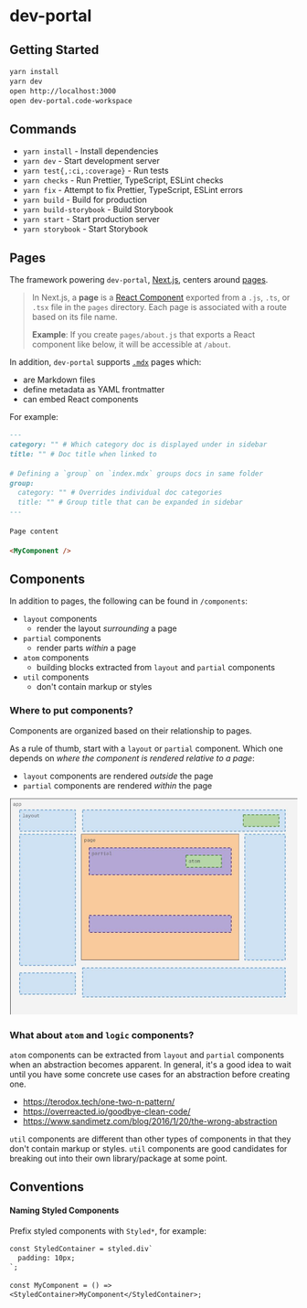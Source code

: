 # dev-portal

## Getting Started

```bash
yarn install
yarn dev
open http://localhost:3000
open dev-portal.code-workspace
```

## Commands

- `yarn install` - Install dependencies
- `yarn dev` - Start development server
- `yarn test{,:ci,:coverage}` - Run tests
- `yarn checks` - Run Prettier, TypeScript, ESLint checks
- `yarn fix` - Attempt to fix Prettier, TypeScript, ESLint errors
- `yarn build` - Build for production
- `yarn build-storybook` - Build Storybook
- `yarn start` - Start production server
- `yarn storybook` - Start Storybook

## Pages

The framework powering `dev-portal`, [Next.js][nextjs], centers around [pages][nextjs-pages].

> In Next.js, a **page** is a [React Component][react-component] exported from a `.js`, `.ts`, or `.tsx` file in the `pages` directory. Each page is associated with a route based on its file name.
>
> **Example**: If you create `pages/about.js` that exports a React component like below, it will be accessible at `/about`.

In addition, `dev-portal` supports [`.mdx`][mdx] pages which:

- are Markdown files
- define metadata as YAML frontmatter
- can embed React components

For example:

```markdown
---
category: "" # Which category doc is displayed under in sidebar
title: "" # Doc title when linked to

# Defining a `group` on `index.mdx` groups docs in same folder
group:
  category: "" # Overrides individual doc categories
  title: "" # Group title that can be expanded in sidebar
---

Page content

<MyComponent />
```

[mdx]: https://mdxjs.com
[nextjs]: https://nextjs.org
[nextjs-pages]: https://nextjs.org/docs/basic-features/pages
[react-component]: https://reactjs.org/docs/components-and-props.html

## Components

In addition to pages, the following can be found in `/components`:

- `layout` components
  - render the layout _surrounding_ a page
- `partial` components
  - render parts _within_ a page
- `atom` components
  - building blocks extracted from `layout` and `partial` components
- `util` components
  - don't contain markup or styles

### Where to put components?

Components are organized based on their relationship to pages.

As a rule of thumb, start with a `layout` or `partial` component. Which one depends on _where the component is rendered relative to a page_:

- `layout` components are rendered _outside_ the page
- `partial` components are rendered _within_ the page

![component types](/component-types.jpg)

### What about `atom` and `logic` components?

`atom` components can be extracted from `layout` and `partial` components when an abstraction becomes apparent. In general, it's a good idea to wait until you have some concrete use cases for an abstraction before creating one.

- https://terodox.tech/one-two-n-pattern/
- https://overreacted.io/goodbye-clean-code/
- https://www.sandimetz.com/blog/2016/1/20/the-wrong-abstraction

`util` components are different than other types of components in that they don't contain markup or styles. `util` components are good candidates for breaking out into their own library/package at some point.

## Conventions

#### Naming Styled Components

Prefix styled components with `Styled*`, for example:

```tsx
const StyledContainer = styled.div`
  padding: 10px;
`;

const MyComponent = () => <StyledContainer>MyComponent</StyledContainer>;
```
